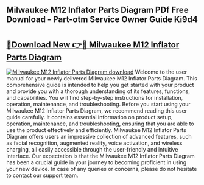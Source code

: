 ## Milwaukee M12 Inflator Parts Diagram PDf Free Download - Part-otm Service Owner Guide Ki9d4

# <h2><a href="http://dfrbs8.blite.top/?on=Milwaukee+M12+Inflator+Parts+Diagram">🔗Download New 👉🔴 Milwaukee M12 Inflator Parts Diagram</a></h2>

[![Milwaukee M12 Inflator Parts Diagram download](https://i.imgur.com/lujVjoI.png)](http://dfrbs8.blite.top/?on=Milwaukee+M12+Inflator+Parts+Diagram)
Welcome to the user manual for your newly delivered Milwaukee M12 Inflator Parts Diagram. This comprehensive guide is intended to help you get started with your product and provide you with a thorough understanding of its features, functions, and capabilities. You will find step-by-step instructions for installation, operation, maintenance, and troubleshooting. Before you start using your Milwaukee M12 Inflator Parts Diagram, we recommend reading this user guide carefully. It contains essential information on product setup, operation, maintenance, and troubleshooting, ensuring that you are able to use the product effectively and efficiently. Milwaukee M12 Inflator Parts Diagram offers users an impressive collection of advanced features, such as facial recognition, augmented reality, voice activation, and wireless charging, all easily accessible through the user-friendly and intuitive interface. Our expectation is that the Milwaukee M12 Inflator Parts Diagram has been a crucial guide in your journey to becoming proficient in using your new device. In case of any queries or concerns, please do not hesitate to contact our support team.
